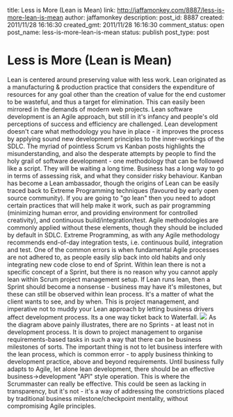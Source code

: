 title: Less is More (Lean is Mean)
link: http://jaffamonkey.com/8887/less-is-more-lean-is-mean
author: jaffamonkey
description: 
post_id: 8887
created: 2011/11/28 16:16:30
created_gmt: 2011/11/28 16:16:30
comment_status: open
post_name: less-is-more-lean-is-mean
status: publish
post_type: post

# Less is More (Lean is Mean)

Lean is centered around preserving value with less work. Lean originated as a manufacturing & production practice that considers the expenditure of resources for any goal other than the creation of value for the end customer to be wasteful, and thus a target for elimination. This can easily been mirrored in the demands of modern web projects.  Lean software development is an Agile approach, but still in it's infancy and people's old perceptions of success and efficiency are challenged. Lean development doesn't care what methodology you have in place - it improves the process by applying sound new development principles to the inner-workings of the SDLC. The myriad of pointless Scrum vs Kanban posts highlights the misunderstanding, and also the desperate attempts by people to find the holy grail of software development - one methodology that can be followed like a script. They will be waiting a long time. Business has a long way to go in terms of assessing risk, and what they consider risky behaviour. Kanban has become a Lean ambassador, though the origins of Lean can be easily traced back to Extreme Programming techniques (favoured by early open source community). If you are going to "go lean" then you need to adopt certain practices that will help make it work, such as pair programming (minimizing human error, and providing environment for controlled creativity), and continuous build/integration/test. Agile methodologies are commonly applied without these elements, though they should be included by default in SDLC. Extreme Programming, as with any Agile methodology recommends end-of-day integration tests, i.e. continuous build, integration and test. One of the common errors is when fundamental Agile processes are not adhered to, as people easily slip back into old habits and only integrating new code close to end of Sprint. Within lean there is not a specific concept of a Sprint, but there is no reason why you cannot apply lean within Scrum project management setup. If Lean runs lean, then a Sprint should become a nonsense - business may have it's milestones, but these can still be observed within lean process. It's a matter of what the client wants to see, and by when. This is project management, and imperative not to muddy your Lean approach by letting business drivers affect development process. Its a one way ticket back to Waterfall. ![](/wp-content/uploads/2011/11/lean.jpg) As the diagram above painly illustrates, there are no Sprints - at least not in development process. It is down to project management to organise requirements-based tasks in such a way that there can be business milestones of sorts. The important thing is not to let business interfere with the lean process, which is common error - to apply business thinking to development practice, above and beyond requirements. Until business fully adapts to Agile, let alone lean development, there should be an effective business->development "API" style operation. This is where the Scrummaster can really be effective. This could be seen as lacking in transparency, but it's not - it's a way of addressing the constrictions placed by traditional business milestone/checkpoint mentality, without compromising Agile principles.